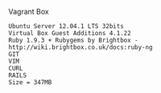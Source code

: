 Vagrant Box
	
	Ubuntu Server 12.04.1 LTS 32bits
	Virtual Box Guest Additions 4.1.22
	Ruby 1.9.3 + Rubygems by Brightbox - http://wiki.brightbox.co.uk/docs:ruby-ng
	GIT
	VIM
	CURL
	RAILS
	Size = 347MB

